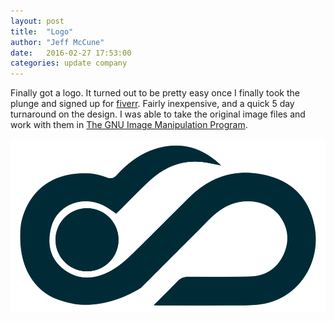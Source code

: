 ```yaml
---
layout: post
title:  "Logo"
author: "Jeff McCune"
date:   2016-02-27 17:53:00
categories: update company
---
```


Finally got a logo.  It turned out to be pretty easy once I finally took the
plunge and signed up for [fiverr][fiverr]. Fairly inexpensive, and a quick 5
day turnaround on the design.  I was able to take the original image files and
work with them in [The GNU Image Manipulation Program][gimp].

<img src="/img/logo-rectangle.png" width="*"/>

[fiverr]: https://www.fiverr.com/
[gimp]: https://www.gimp.org/
[gimp-logo]: https://www.gimp.org/images/frontpage/wilber-big.png
